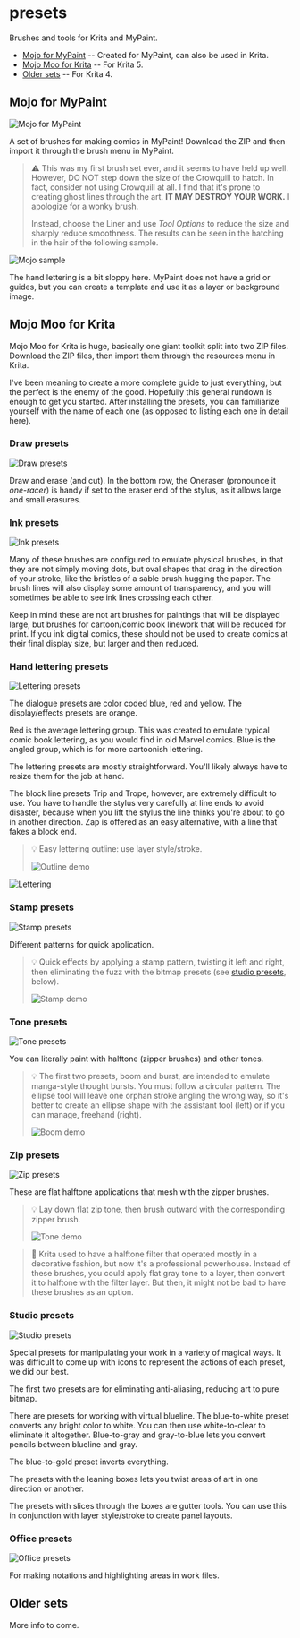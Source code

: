 # presets
Brushes and tools for Krita and MyPaint.

* [Mojo for MyPaint](#mojo-for-mypaint) -- Created for MyPaint, can also be used in Krita.
* [Mojo Moo for Krita](#mojo-moo-for-krita) -- For Krita 5.
* [Older sets](#older-sets) -- For Krita 4.

## Mojo for MyPaint

![Mojo for MyPaint](img/mp-display.png)

A set of brushes for making comics in MyPaint! Download the ZIP and then import it through the brush menu in MyPaint.

> :warning: This was my first brush set ever, and it seems to have held up well. However, DO NOT step down the size of the Crowquill to hatch. In fact, consider not using Crowquill at all. I find that it's prone to creating ghost lines through the art. **IT MAY DESTROY YOUR WORK.** I apologize for a wonky brush.
>
> Instead, choose the Liner and use *Tool Options* to reduce the size and sharply reduce smoothness. The results can be seen in the hatching in the hair of the following sample.

![Mojo sample](img/mp-sample.png)

The hand lettering is a bit sloppy here. MyPaint does not have a grid or guides, but you can create a template and use it as a layer or background image.

## Mojo Moo for Krita

Mojo Moo for Krita is huge, basically one giant toolkit split into two ZIP files. Download the ZIP files, then import them through the resources menu in Krita.

I've been meaning to create a more complete guide to just everything, but the perfect is the enemy of the good. Hopefully this general rundown is enough to get you started. After installing the presets, you can familiarize yourself with the name of each one (as opposed to listing each one in detail here).

### Draw presets

![Draw presets](img/moo-draw-presets.png)

Draw and erase (and cut). In the bottom row, the Oneraser (pronounce it *one-racer*) is handy if set to the eraser end of the stylus, as it allows large and small erasures.

### Ink presets

![Ink presets](img/moo-ink-presets.png)

Many of these brushes are configured to emulate physical brushes, in that they are not simply moving dots, but oval shapes that drag in the direction of your stroke, like the bristles of a sable brush hugging the paper. The brush lines will also display some amount of transparency, and you will sometimes be able to see ink lines crossing each other.

Keep in mind these are not art brushes for paintings that will be displayed large, but brushes for cartoon/comic book linework that will be reduced for print. If you ink digital comics, these should not be used to create comics at their final display size, but larger and then reduced.

### Hand lettering presets

![Lettering presets](img/moo-lettering-presets.png)

The dialogue presets are color coded blue, red and yellow. The display/effects presets are orange.

Red is the average lettering group. This was created to emulate typical comic book lettering, as you would find in old Marvel comics. Blue is the angled group, which is for more cartoonish lettering.

The lettering presets are mostly straightforward. You'll likely always have to resize them for the job at hand.

The block line presets Trip and Trope, however, are extremely difficult to use. You have to handle the stylus very carefully at line ends to avoid disaster, because when you lift the stylus the line thinks you're about to go in another direction. Zap is offered as an easy alternative, with a line that fakes a block end.

> :bulb: Easy lettering outline: use layer style/stroke.
> 
> ![Outline demo](img/moo-crack.png)

![Lettering](img/moo-lettering.png)

### Stamp presets

![Stamp presets](img/moo-stamp-presets.png)

Different patterns for quick application.

> :bulb: Quick effects by applying a stamp pattern, twisting it left and right, then eliminating the fuzz with the bitmap presets (see [studio presets](#studio-presets), below).
> 
> ![Stamp demo](img/moo-stamp-demo.png)

### Tone presets

![Tone presets](img/moo-tone-presets.png)

You can literally paint with halftone (zipper brushes) and other tones.

> :bulb: The first two presets, boom and burst, are intended to emulate manga-style thought bursts. You must follow a circular pattern. The ellipse tool will leave one orphan stroke angling the wrong way, so it's better to create an ellipse shape with the assistant tool (left) or if you can manage, freehand (right).
> 
> ![Boom demo](img/moo-boom.png)

### Zip presets

![Zip presets](img/moo-zip-presets.png)

These are flat halftone applications that mesh with the zipper brushes.

> :bulb: Lay down flat zip tone, then brush outward with the corresponding zipper brush.
> 
> ![Tone demo](img/moo-zipper2.png)

> :paperclip: Krita used to have a halftone filter that operated mostly in a decorative fashion, but now it's a professional powerhouse. Instead of these brushes, you could apply flat gray tone to a layer, then convert it to halftone with the filter layer. But then, it might not be bad to have these brushes as an option.

### Studio presets

![Studio presets](img/moo-studio-presets.png)

Special presets for manipulating your work in a variety of magical ways. It was difficult to come up with icons to represent the actions of each preset, we did our best.

The first two presets are for eliminating anti-aliasing, reducing art to pure bitmap.

There are presets for working with virtual blueline. The blue-to-white preset converts any bright color to white. You can then use white-to-clear to eliminate it altogether. Blue-to-gray and gray-to-blue lets you convert pencils between blueline and gray.

The blue-to-gold preset inverts everything.

The presets with the leaning boxes lets you twist areas of art in one direction or another.

The presets with slices through the boxes are gutter tools. You can use this in conjunction with layer style/stroke to create panel layouts.

### Office presets

![Office presets](img/moo-office-presets.png)

For making notations and highlighting areas in work files.

## Older sets

More info to come.

